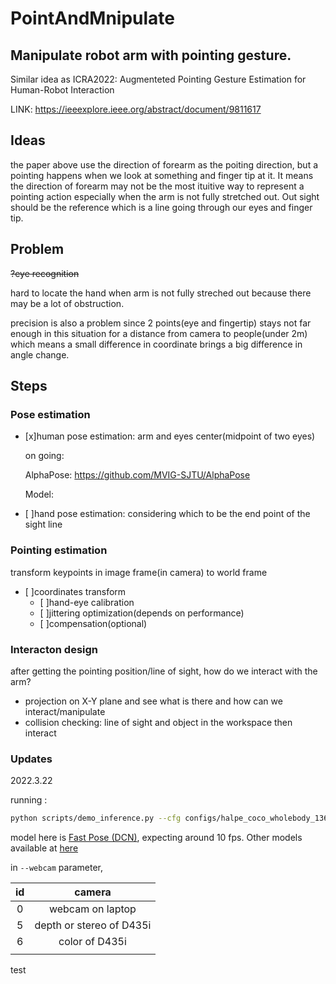 # PointAndMnipulate
## Manipulate robot arm with pointing gesture. 

Similar idea as ICRA2022: Augmenteted Pointing Gesture Estimation for Human-Robot Interaction 

LINK: https://ieeexplore.ieee.org/abstract/document/9811617

## Ideas
the paper above use the direction of forearm as the poiting direction, but a pointing happens when we look at something and finger tip at it. It means the direction of forearm may not be the most ituitive way to represent a pointing action especially when the arm is not fully stretched out. Out sight should be the reference which is a line going through our eyes and finger tip. 

## Problem
~~?eye recognition~~

hard to locate the hand when arm is not fully streched out because there may be a lot of obstruction.

precision is also a problem since 2 points(eye and fingertip) stays not far enough in this situation for a distance from camera to people(under 2m) which means a small difference in coordinate brings a big difference in angle change.


## Steps
### Pose estimation
  - [x]human pose estimation: arm and eyes center(midpoint of two eyes)
  
    on going:
    
      AlphaPose: https://github.com/MVIG-SJTU/AlphaPose
      
      Model: 
      
  - [ ]hand pose estimation: considering which to be the end point of the sight line
  
### Pointing estimation
transform keypoints in image frame(in camera) to world frame
  - [ ]coordinates transform
    - [ ]hand-eye calibration
    - [ ]jittering optimization(depends on performance)
    - [ ]compensation(optional)
    
### Interacton design
after getting the pointing position/line of sight, how do we interact with the arm? 
- projection on X-Y plane and see what is there and how can we interact/manipulate
- collision checking: line of sight and object in the workspace then interact

### Updates

2022.3.22

running :
```bash
python scripts/demo_inference.py --cfg configs/halpe_coco_wholebody_136/resnet/256x192_res50_lr1e-3_2x-dcn-combined.yaml --checkpoint pretrained_models/multi_domain_fast50_dcn_combined_256x192.pth --vis --webcam 6
```

model here is [Fast Pose (DCN)](https://github.com/MVIG-SJTU/AlphaPose/blob/master/docs/MODEL_ZOO.md#multi-domain-models-strongly-recommended), expecting around 10 fps. Other models available at [here](https://github.com/MVIG-SJTU/AlphaPose/blob/master/docs/MODEL_ZOO.md)

in `--webcam` parameter, 

|id|camera|
|:---:|:----:|
|0|webcam on laptop|
|5|depth or stereo of D435i|
|6|color of D435i|
||| 
test
